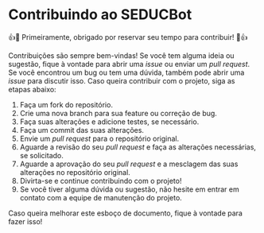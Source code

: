 # Contribuindo ao SEDUCBot

👍🎉 Primeiramente, obrigado por reservar seu tempo para contribuir! 🎉👍

Contribuições são sempre bem-vindas! Se você tem alguma ideia ou sugestão, fique à vontade para abrir uma *issue* ou enviar um *pull request*.
Se você encontrou um bug ou tem uma dúvida, também pode abrir uma *issue* para discutir isso.
Caso queira contribuir com o projeto, siga as etapas abaixo:

1. Faça um fork do repositório.
2. Crie uma nova branch para sua feature ou correção de bug.
3. Faça suas alterações e adicione testes, se necessário.
4. Faça um commit das suas alterações.
5. Envie um *pull request* para o repositório original.
6. Aguarde a revisão do seu *pull request* e faça as alterações necessárias, se solicitado.
7. Aguarde a aprovação do seu *pull request* e a mesclagem das suas alterações no repositório original.
8. Divirta-se e continue contribuindo com o projeto!
9. Se você tiver alguma dúvida ou sugestão, não hesite em entrar em contato com a equipe de manutenção do projeto.

Caso queira melhorar este esboço de documento, fique à vontade para fazer isso!

